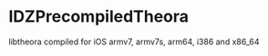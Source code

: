 IDZPrecompiledTheora
====================

libtheora compiled for iOS armv7, armv7s, arm64, i386 and x86_64
